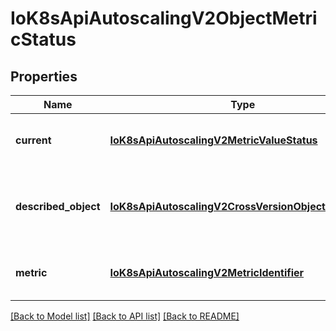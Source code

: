 # IoK8sApiAutoscalingV2ObjectMetricStatus

## Properties
Name | Type | Description | Notes
------------ | ------------- | ------------- | -------------
**current** | [**IoK8sApiAutoscalingV2MetricValueStatus**](IoK8sApiAutoscalingV2MetricValueStatus.md) | current contains the current value for the given metric | 
**described_object** | [**IoK8sApiAutoscalingV2CrossVersionObjectReference**](IoK8sApiAutoscalingV2CrossVersionObjectReference.md) | DescribedObject specifies the descriptions of a object,such as kind,name apiVersion | 
**metric** | [**IoK8sApiAutoscalingV2MetricIdentifier**](IoK8sApiAutoscalingV2MetricIdentifier.md) | metric identifies the target metric by name and selector | 

[[Back to Model list]](../README.md#documentation-for-models) [[Back to API list]](../README.md#documentation-for-api-endpoints) [[Back to README]](../README.md)


